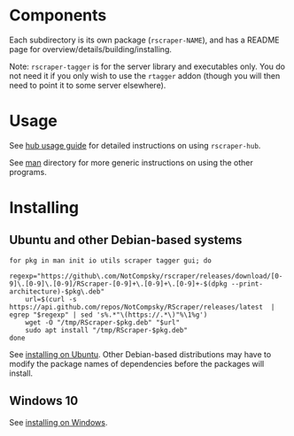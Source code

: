 # Components

Each subdirectory is its own package (`rscraper-NAME`), and has a README page for overview/details/building/installing.

Note: `rscraper-tagger` is for the server library and executables only. You do not need it if you only wish to use the `rtagger` addon (though you will then need to point it to some server elsewhere).

# Usage

See [hub usage guide](guides/hub.md) for detailed instructions on using `rscraper-hub`.

See [man](man) directory for more generic instructions on using the other programs.

# Installing

## Ubuntu and other Debian-based systems

    for pkg in man init io utils scraper tagger gui; do
        regexp="https://github\.com/NotCompsky/rscraper/releases/download/[0-9]\.[0-9]\.[0-9]/RScraper-[0-9]+\.[0-9]+\.[0-9]+-$(dpkg --print-architecture)-$pkg\.deb"
        url=$(curl -s https://api.github.com/repos/NotCompsky/RScraper/releases/latest  |  egrep "$regexp" | sed 's%.*"\(https://.*\)"%\1%g')
        wget -O "/tmp/RScraper-$pkg.deb" "$url"
        sudo apt install "/tmp/RScraper-$pkg.deb"
    done

See [installing on Ubuntu](INSTALLING_UBUNTU.md). Other Debian-based distributions may have to modify the package names of dependencies before the packages will install.

## Windows 10

See [installing on Windows](INSTALLING_WINDOWS.md).
